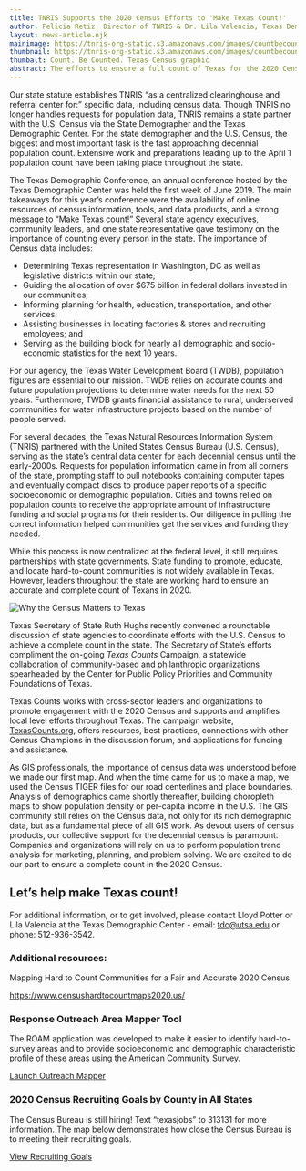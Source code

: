 ```yaml
---
title: TNRIS Supports the 2020 Census Efforts to 'Make Texas Count!'
author: Felicia Retiz, Director of TNRIS & Dr. Lila Valencia, Texas Demographer's Office
layout: news-article.njk
mainimage: https://tnris-org-static.s3.amazonaws.com/images/countbecounted_census2020.jpg
thumbnail: https://tnris-org-static.s3.amazonaws.com/images/countbecounted_census2020_th.jpg
thumbalt: Count. Be Counted. Texas Census graphic
abstract: The efforts to ensure a full count of Texas for the 2020 Census are fully underway. TNRIS is proud to be doing its part to support this major undertaking.
---
```


Our state statute establishes TNRIS “as a centralized clearinghouse and referral center for:” specific data, including census data. Though TNRIS no longer handles requests for population data, TNRIS remains a state partner with the U.S. Census via the State Demographer and the Texas Demographic Center. For the state demographer and the U.S. Census, the biggest and most important task is the fast approaching decennial population count. Extensive work and preparations leading up to the April 1 population count have been taking place throughout the state.

The Texas Demographic Conference, an annual conference hosted by the Texas Demographic Center was held the first week of June 2019. The main takeaways for this year’s conference were the availability of online resources of census information, tools, and data products, and a strong message to “Make Texas count!” Several state agency executives, community leaders, and one state representative gave testimony on the importance of counting every person in the state. The importance of Census data includes:

-   Determining Texas representation in Washington, DC as well as legislative districts within our state;
-   Guiding the allocation of over $675 billion in federal dollars invested in our communities;
-   Informing planning for health, education, transportation, and other services;
-   Assisting businesses in locating factories & stores and recruiting employees; and
-   Serving as the building block for nearly all demographic and socio-economic statistics for the next 10 years.  

For our agency, the Texas Water Development Board (TWDB), population figures are essential to our mission. TWDB relies on accurate counts and future population projections to determine water needs for the next 50 years. Furthermore, TWDB grants financial assistance to rural, underserved communities for water infrastructure projects based on the number of people served.

For several decades, the Texas Natural Resources Information System (TNRIS) partnered with the United States Census Bureau (U.S. Census), serving as the state’s central data center for each decennial census until the early-2000s. Requests for population information came in from all corners of the state, prompting staff to pull notebooks containing computer tapes and eventually compact discs to produce paper reports of a specific socioeconomic or demographic population. Cities and towns relied on population counts to receive the appropriate amount of infrastructure funding and social programs for their residents. Our diligence in pulling the correct information helped communities get the services and funding they needed.

While this process is now centralized at the federal level, it still requires partnerships with state governments. State funding to promote, educate, and locate hard-to-count communities is not widely available in Texas. However, leaders throughout the state are working hard to ensure an accurate and complete count of Texans in 2020.

<img class="img-responsive" src="https://tnris-org-static.s3.amazonaws.com/images/whycensusmatters.jpg" alt="Why the Census Matters to Texas">

Texas Secretary of State Ruth Hughs recently convened a roundtable discussion of state agencies to coordinate efforts with the U.S. Census to achieve a complete count in the state. The Secretary of State’s efforts compliment the on-going _Texas Counts_ Campaign, a statewide collaboration of community-based and philanthropic organizations spearheaded by the Center for Public Policy Priorities and Community Foundations of Texas.

Texas Counts works with cross-sector leaders and organizations to promote engagement with the 2020 Census and supports and amplifies local level efforts throughout Texas. The campaign website, [TexasCounts.org](https://texascounts.org), offers resources, best practices, connections with other Census Champions in the discussion forum, and applications for funding and assistance.

As GIS professionals, the importance of census data was understood before we made our first map. And when the time came for us to make a map, we used the Census TIGER files for our road centerlines and place boundaries. Analysis of demographics came shortly thereafter, building choropleth maps to show population density or per-capita income in the U.S. The GIS community still relies on the Census data, not only for its rich demographic data, but as a fundamental piece of all GIS work. As devout users of census products, our collective support for the decennial census is paramount. Companies and organizations will rely on us to perform population trend analysis for marketing, planning, and problem solving. We are excited to do our part to ensure a complete count in the 2020 Census.

## Let’s help make Texas count!

For additional information, or to get involved, please contact Lloyd Potter or Lila Valencia at the Texas Demographic Center - email: tdc@utsa.edu or phone: 512-936-3542.

### Additional resources:

Mapping Hard to Count Communities for a Fair and Accurate 2020 Census

<https://www.censushardtocountmaps2020.us/>

### Response Outreach Area Mapper Tool

The ROAM application was developed to make it easier to identify hard-to-survey areas and to provide socioeconomic and demographic characteristic profile of these areas using the American Community Survey.

<a class="btn btn-lg btn-tnris" href="https://gis-portal.data.census.gov/arcgis/apps/webappviewer/index.html?id=3d16177a12b34c938adcf8c78e8b9699"><i class="glyphicon glyphicon-new-window
"></i> Launch Outreach Mapper</a>

### 2020 Census Recruiting Goals by County in All States

The Census Bureau is still hiring! Text “texasjobs” to 313131 for more information. The map below demonstrates how close the Census Bureau is to meeting their recruiting goals.

<a class="btn btn-lg btn-tnris" href="https://public.tableau.com/profile/us.census.bureau?fbclid=IwAR1Gov2tr1_2FmGDjYyOIQ4WfvE7QI16t1V0KeiSg_koePtVBZ78u_BMTGk#!/vizhome/RecruitingGoalsCensus2020/PercentofPeakOpsRecruitingGoal"><i class="glyphicon glyphicon-new-window
"></i> View Recruiting Goals</a>

